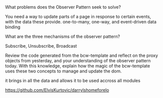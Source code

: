 What problems does the Observer Pattern seek to solve?

You need a way to update parts of a page in response to certain events, with the data these provide. one-to-many, one-way, and event-driven data binding

What are the three mechanisms of the observer pattern?

Subscribe, Unsubscribe, Broadcast

Review the code generated from the bcw-template and reflect on the proxy objects from yesterday, and your understanding of the observer pattern today. With this knowledge, explain how the magic of the bcw-template uses these two concepts to manage and update the dom.

it brings in all the data and allows it to be used accross all modules



https://github.com/ElvisKurtovic/darrylshomeforelo